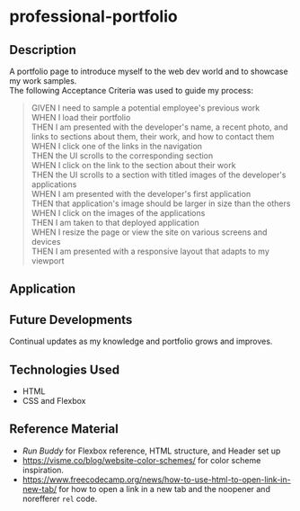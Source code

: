 # professional-portfolio

## Description
A portfolio page to introduce myself to the web dev world and to showcase my work samples.  
The following Acceptance Criteria was used to guide my process:  
>GIVEN I need to sample a potential employee's previous work  
>WHEN I load their portfolio  
>THEN I am presented with the developer's name, a recent photo, and links to sections about them, their work, and how to contact them  
>WHEN I click one of the links in the navigation  
>THEN the UI scrolls to the corresponding section  
>WHEN I click on the link to the section about their work  
>THEN the UI scrolls to a section with titled images of the developer's applications  
>WHEN I am presented with the developer's first application  
>THEN that application's image should be larger in size than the others  
>WHEN I click on the images of the applications  
>THEN I am taken to that deployed application  
>WHEN I resize the page or view the site on various screens and devices  
>THEN I am presented with a responsive layout that adapts to my viewport
  
## Application
<!-- Link to page
 Describe page by sections
Include GIF of app -->

## Future Developments
Continual updates as my knowledge and portfolio grows and improves.

## Technologies Used
- HTML
- CSS and Flexbox

## Reference Material
- *Run Buddy* for Flexbox reference, HTML structure, and Header set up
- https://visme.co/blog/website-color-schemes/ for color scheme inspiration.
- https://www.freecodecamp.org/news/how-to-use-html-to-open-link-in-new-tab/ for how to open a link in a new tab and the noopener and norefferer `rel` code.
